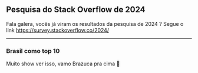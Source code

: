 ## Pesquisa do Stack Overflow de 2024

Fala galera, vocês já viram os resultados da pesquisa de 2024 ? Segue o link https://survey.stackoverflow.co/2024/

---

### Brasil como top 10

Muito show ver isso, vamo Brazuca pra cima 👊
